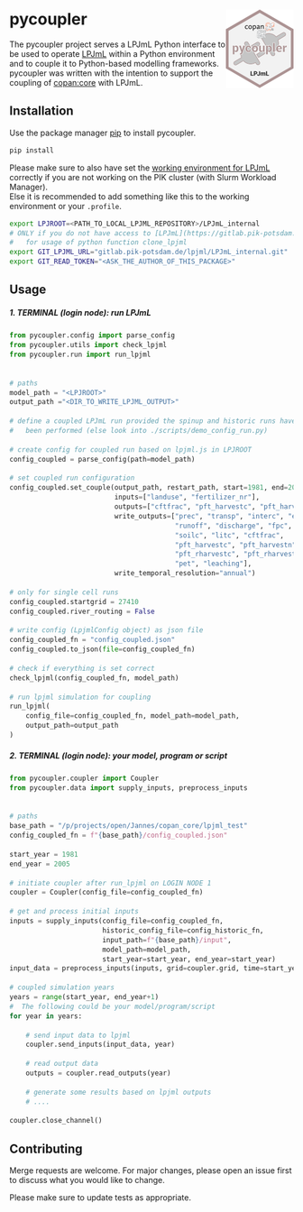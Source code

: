 # pycoupler  <a href=''><img src='docs/img/logo.png' align="right" height="139" /></a>

The pycoupler project serves a LPJmL Python interface to be used to operate
[LPJmL](https://gitlab.pik-potsdam.de/lpjml/LPJmL_internal) within a Python
environment and to couple it to Python-based modelling frameworks.  
pycoupler was written with the intention to support the coupling of
[copan:core](https://github.com/pik-copan/pycopancore/) with LPJmL.

## Installation

Use the package manager [pip](https://pip.pypa.io/en/stable/) to install pycoupler.

```bash
pip install
```

Please make sure to also have set the [working environment for LPJmL](https://gitlab.pik-potsdam.de/lpjml/LPJmL_internal/-/blob/master/INSTALL) correctly if you are not working
on the PIK cluster (with Slurm Workload Manager).  
Else it is recommended to add something like this to the working environment or your `.profile`.

```bash
export LPJROOT=<PATH_TO_LOCAL_LPJML_REPOSITORY>/LPJmL_internal
# ONLY if you do not have access to [LPJmL](https://gitlab.pik-potsdam.de/lpjml/LPJmL_internal)
#   for usage of python function clone_lpjml
export GIT_LPJML_URL="gitlab.pik-potsdam.de/lpjml/LPJmL_internal.git"
export GIT_READ_TOKEN="<ASK_THE_AUTHOR_OF_THIS_PACKAGE>"
```

## Usage

##### **1. TERMINAL (login node): run LPJmL**
```python
from pycoupler.config import parse_config
from pycoupler.utils import check_lpjml
from pycoupler.run import run_lpjml


# paths
model_path = "<LPJROOT>"
output_path ="<DIR_TO_WRITE_LPJML_OUTPUT>"

# define a coupled LPJmL run provided the spinup and historic runs have already
#   been performed (else look into ./scripts/demo_config_run.py)

# create config for coupled run based on lpjml.js in LPJROOT
config_coupled = parse_config(path=model_path)

# set coupled run configuration
config_coupled.set_couple(output_path, restart_path, start=1981, end=2005,
                          inputs=["landuse", "fertilizer_nr"],
                          outputs=["cftfrac", "pft_harvestc", "pft_harvestn"],
                          write_outputs=["prec", "transp", "interc", "evap",
                                         "runoff", "discharge", "fpc", "vegc",
                                         "soilc", "litc", "cftfrac",
                                         "pft_harvestc", "pft_harvestn",
                                         "pft_rharvestc", "pft_rharvestn",
                                         "pet", "leaching"],
                          write_temporal_resolution="annual")

# only for single cell runs
config_coupled.startgrid = 27410
config_coupled.river_routing = False

# write config (LpjmlConfig object) as json file
config_coupled_fn = "config_coupled.json"
config_coupled.to_json(file=config_coupled_fn)

# check if everything is set correct
check_lpjml(config_coupled_fn, model_path)

# run lpjml simulation for coupling
run_lpjml(
    config_file=config_coupled_fn, model_path=model_path,
    output_path=output_path
)
```

##### **2. TERMINAL (login node): your model, program or script**

```python
from pycoupler.coupler import Coupler
from pycoupler.data import supply_inputs, preprocess_inputs


# paths
base_path = "/p/projects/open/Jannes/copan_core/lpjml_test"
config_coupled_fn = f"{base_path}/config_coupled.json"

start_year = 1981
end_year = 2005

# initiate coupler after run_lpjml on LOGIN NODE 1
coupler = Coupler(config_file=config_coupled_fn)

# get and process initial inputs
inputs = supply_inputs(config_file=config_coupled_fn,
                       historic_config_file=config_historic_fn,
                       input_path=f"{base_path}/input",
                       model_path=model_path,
                       start_year=start_year, end_year=start_year)
input_data = preprocess_inputs(inputs, grid=coupler.grid, time=start_year)

# coupled simulation years
years = range(start_year, end_year+1)
#  The following could be your model/program/script
for year in years:

    # send input data to lpjml
    coupler.send_inputs(input_data, year)

    # read output data
    outputs = coupler.read_outputs(year)

    # generate some results based on lpjml outputs
    # ....

coupler.close_channel()

```

## Contributing
Merge requests are welcome. For major changes, please open an issue first to discuss what you would like to change.

Please make sure to update tests as appropriate.
